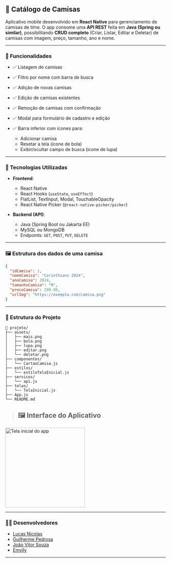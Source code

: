 ## 🧢 Catálogo de Camisas

Aplicativo mobile desenvolvido em **React Native** para gerenciamento de camisas de time. O app consome uma **API REST** feita em **Java (Spring ou similar)**, possibilitando **CRUD completo** (Criar, Listar, Editar e Deletar) de camisas com imagem, preço, tamanho, ano e nome.

---

### 📱 Funcionalidades

* ✅ Listagem de camisas
* ✅ Filtro por nome com barra de busca
* ✅ Adição de novas camisas
* ✅ Edição de camisas existentes
* ✅ Remoção de camisas com confirmação
* ✅ Modal para formulário de cadastro e edição
* ✅ Barra inferior com ícones para:

  * Adicionar camisa
  * Resetar a tela (ícone de bola)
  * Exibir/ocultar campo de busca (ícone de lupa)

---

### 🧩 Tecnologias Utilizadas

* **Frontend**:

  * React Native
  * React Hooks (`useState`, `useEffect`)
  * FlatList, TextInput, Modal, TouchableOpacity
  * React Native Picker (`@react-native-picker/picker`)
* **Backend (API)**:

  * Java (Spring Boot ou Jakarta EE)
  * MySQL ou MongoDB
  * Endpoints: `GET`, `POST`, `PUT`, `DELETE`

---

### 🖼️ Estrutura dos dados de uma camisa

```json
{
  "idCamisa": 1,
  "nomeCamisa": "Corinthians 2024",
  "anoCamisa": 2024,
  "tamanhoCamisa": "M",
  "precoCamisa": 299.99,
  "urlImg": "https://exemplo.com/camisa.png"
}
```

---

### 📁 Estrutura do Projeto

```
📁 projeto/
├── assets/
│   ├── mais.png
│   ├── bola.png
│   ├── lupa.png
│   ├── editar.png
│   └── deletar.png
├── componentes/
│   └── CartaoCamisa.js
├── estilos/
│   └── estiloTelaInicial.js
├── servicos/
│   └── api.js
├── telas/
│   └── TelaInicial.js
├── App.js
└── README.md
```
>## 🖼️ Interface do Aplicativo

<img src="https://i.imgur.com/nyNW6mJ.jpeg" alt="Tela inicial do app" width="250"/>

---

### 👨‍💻 Desenvolvedores

* [Lucas Nicolas](https://github.com/Nicks744)
* [Guilherme Pedrosa](https://github.com/Guilherme6996)
* [João Vitor Souza](https://github.com/Jaowzinho)
* [Emylly](https://github.com/earaujo17)  

---
